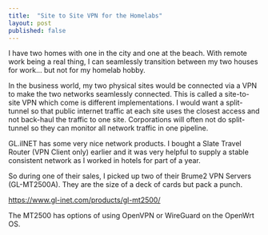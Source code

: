 ```yaml
---
title:  "Site to Site VPN for the Homelabs"
layout: post
published: false
---
```


I have two homes with one in the city and one at the beach. With remote work being a real thing, I can seamlessly transition between my two houses for work... but not for my homelab hobby.

In the business world, my two physical sites would be connected via a VPN to make the two networks seamlessly connected. This is called a site-to-site VPN which come is different implementations. I would want a split-tunnel so that public internet traffic at each site uses the closest access and not back-haul the traffic to one site. Corporations will often not do split-tunnel so they can monitor all network traffic in one pipeline.

GL.iINET has some very nice network products. I bought a Slate Travel Router (VPN Client only) earlier and it was very helpful to supply a stable consistent network as I worked in hotels for part of a year.

So during one of their sales, I picked up two of their Brume2 VPN Servers (GL-MT2500A). They are the size of a deck of cards but pack a punch.

https://www.gl-inet.com/products/gl-mt2500/

The MT2500 has options of using OpenVPN or WireGuard on the OpenWrt OS.

